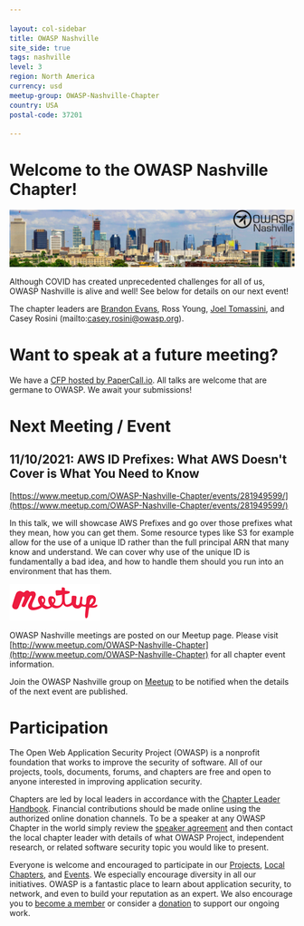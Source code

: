 ```yaml
---

layout: col-sidebar
title: OWASP Nashville
site_side: true
tags: nashville
level: 3
region: North America
currency: usd
meetup-group: OWASP-Nashville-Chapter
country: USA
postal-code: 37201

---
```


# Welcome to the OWASP Nashville Chapter!

![OWASP Nashville](./assets/images/logo.jpg)

Although COVID has created unprecedented challenges for all of us, OWASP Nashville is alive and well! See below for details on our next event!

The chapter leaders are [Brandon Evans](mailto:brandon.evans@owasp.org), Ross Young, [Joel Tomassini](mailto:joel.tomassini@owasp.org), and Casey Rosini (mailto:casey.rosini@owasp.org).

# Want to speak at a future meeting?

We have a [CFP hosted by PaperCall.io](https://www.papercall.io/owasp-nashville). All talks are welcome that are germane to OWASP. We await your submissions!

# Next Meeting / Event

## 11/10/2021: AWS ID Prefixes: What AWS Doesn't Cover is What You Need to Know

[https://www.meetup.com/OWASP-Nashville-Chapter/events/281949599/](https://www.meetup.com/OWASP-Nashville-Chapter/events/281949599/)

In this talk, we will showcase AWS Prefixes and go over those prefixes what they mean, how you can get them. Some resource types like S3 for example allow for the use of a unique ID rather than the full principal ARN that many know and understand. We can cover why use of the unique ID is fundamentally a bad idea, and how to handle them should you run into an environment that has them.

[![Meetup](./assets/images/meetup-logo-160x65.png)](http://www.meetup.com/OWASP-Nashville-Chapter)

OWASP Nashville meetings are posted on our Meetup page. Please visit [http://www.meetup.com/OWASP-Nashville-Chapter](http://www.meetup.com/OWASP-Nashville-Chapter) for all chapter event information.

Join the OWASP Nashville group on [Meetup](http://www.meetup.com/OWASP-Nashville-Chapter) to be notified when the details of the next event are published.


# Participation

The Open Web Application Security Project (OWASP) is a nonprofit foundation that works to improve the security of software. All of our projects, tools, documents, forums, and chapters are free and open to anyone interested in improving application security. 

Chapters are led by local leaders in accordance with the [Chapter Leader Handbook](/www-policy/operational/chapter-handbook-existing). Financial contributions should be made online using the authorized online donation channels. To be a speaker at any OWASP Chapter in the world simply review the [speaker agreement](/www-policy/legal/speaker-agreement) and then contact the local chapter leader with details of what OWASP Project, independent research, or related software security topic you would like to present.

Everyone is welcome and encouraged to participate in our [Projects](/projects), [Local Chapters](/chapters), and [Events](/events). We especially encourage diversity in all our initiatives. OWASP is a fantastic place to learn about application security, to network, and even to build your reputation as an expert. We also encourage you to [become a member](/membership) or consider a [donation](/donate) to support our ongoing work.
